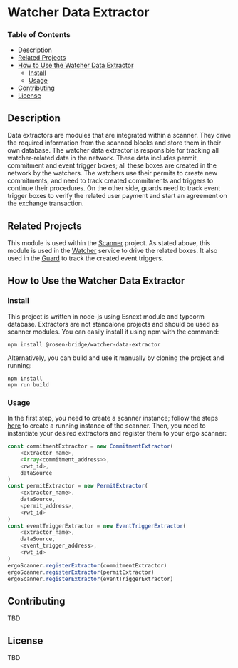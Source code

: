 # Watcher Data Extractor


### Table of Contents
- [Description](#description)  
- [Related Projects](#related-projects)
- [How to Use the Watcher Data Extractor](#how-to-use-the-watcher-data-extractor)
    - [Install](#install)
    - [Usage](#usage)
- [Contributing](#contributing)
- [License](#license)

<a name="headers"/>

## Description
Data extractors are modules that are integrated within a scanner. They drive the required information from the scanned blocks and store them in their own database. The watcher data extractor is responsible for tracking all watcher-related data in the network. These data includes permit, commitment and event trigger boxes; all these boxes are created in the network by the watchers. The watchers use their permits to create new commitments, and need to track created commitments and triggers to continue their procedures. On the other side, guards need to track event trigger boxes to verify the related user payment and start an agreement on the exchange transaction.
 
 
## Related Projects
This module is used within the [Scanner](https://github.com/rosen-bridge/scanner) project. As stated above, this module is used in the [Watcher](https://github.com/rosen-bridge/watcher) service to drive the related boxes. It also used in the [Guard](https://github.com/rosen-bridge/watcher) to track the created event triggers.


## How to Use the Watcher Data Extractor
### Install
This project is written in node-js using Esnext module and typeorm database. Extractors are not standalone projects and should be used as scanner modules. You can easily install it using npm with the command:
 
```shell
npm install @rosen-bridge/watcher-data-extractor
```
 
Alternatively, you can build and use it manually by cloning the project and running:
```shell
npm install
npm run build
```
 
### Usage
In the first step, you need to create a scanner instance; follow the steps [here](https://github.com/rosen-bridge/scanner) to create a running instance of the scanner. Then, you need to instantiate your desired extractors and register them to your ergo scanner:
```javascript
const commitmentExtractor = new CommitmentExtractor(
    <extractor_name>, 
    <Array<commitment_address>>,
    <rwt_id>,
    dataSource
)
const permitExtractor = new PermitExtractor(
    <extractor_name>, 
    dataSource, 
    <permit_address>, 
    <rwt_id>
)
const eventTriggerExtractor = new EventTriggerExtractor(
    <extractor_name>, 
    dataSource, 
    <event_trigger_address>, 
    <rwt_id>
)
ergoScanner.registerExtractor(commitmentExtractor)
ergoScanner.registerExtractor(permitExtractor)
ergoScanner.registerExtractor(eventTriggerExtractor)
```

## Contributing
TBD

## License
TBD
